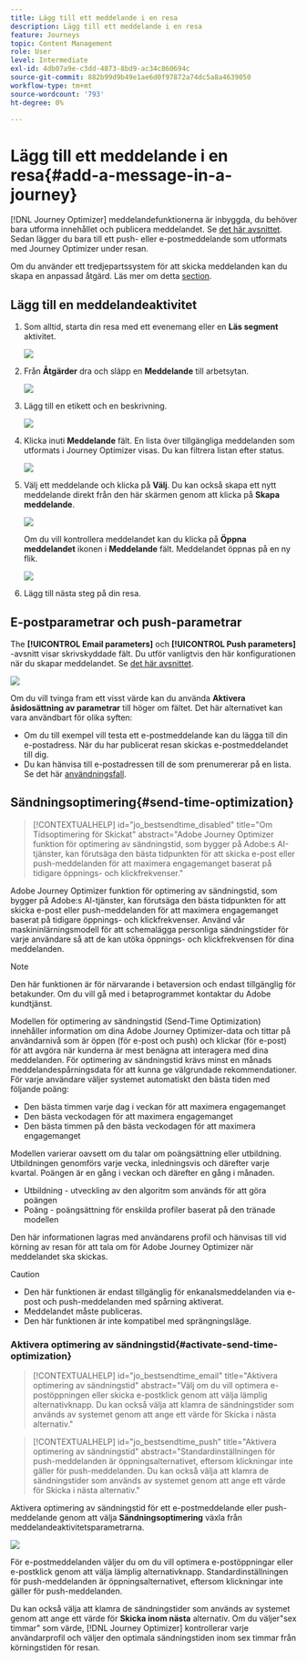 ```yaml
---
title: Lägg till ett meddelande i en resa
description: Lägg till ett meddelande i en resa
feature: Journeys
topic: Content Management
role: User
level: Intermediate
exl-id: 4db07a9e-c3dd-4873-8bd9-ac34c860694c
source-git-commit: 882b99d9b49e1ae6d0f97872a74dc5a8a4639050
workflow-type: tm+mt
source-wordcount: '793'
ht-degree: 0%

---
```


# Lägg till ett meddelande i en resa{#add-a-message-in-a-journey}

[!DNL Journey Optimizer] meddelandefunktionerna är inbyggda, du behöver bara utforma innehållet och publicera meddelandet. Se [det här avsnittet](../messages/get-started-content.md). Sedan lägger du bara till ett push- eller e-postmeddelande som utformats med Journey Optimizer under resan.

Om du använder ett tredjepartssystem för att skicka meddelanden kan du skapa en anpassad åtgärd. Läs mer om detta [section](../action/action.md).

## Lägg till en meddelandeaktivitet

1. Som alltid, starta din resa med ett evenemang eller en **Läs segment** aktivitet.

   ![](assets/jo-message0.png)

1. Från **Åtgärder** dra och släpp en **Meddelande** till arbetsytan.

   ![](assets/jo-message1.png)

1. Lägg till en etikett och en beskrivning.

   ![](assets/jo-message2.png)

1. Klicka inuti **Meddelande** fält. En lista över tillgängliga meddelanden som utformats i Journey Optimizer visas. Du kan filtrera listan efter status.

   ![](assets/jo-message3.png)

1. Välj ett meddelande och klicka på **Välj**. Du kan också skapa ett nytt meddelande direkt från den här skärmen genom att klicka på **Skapa meddelande**.

   ![](assets/jo-message4-ter.png)

   Om du vill kontrollera meddelandet kan du klicka på **Öppna meddelandet** ikonen i **Meddelande** fält. Meddelandet öppnas på en ny flik.

   ![](assets/jo-message4-bis.png)

1. Lägg till nästa steg på din resa.

## E-postparametrar och push-parametrar

The **[!UICONTROL Email parameters]** och **[!UICONTROL Push parameters]** -avsnitt visar skrivskyddade fält. Du utför vanligtvis den här konfigurationen när du skapar meddelandet. Se [det här avsnittet](../messages/get-started-content.md).

![](assets/jo-message4.png)

Om du vill tvinga fram ett visst värde kan du använda **Aktivera åsidosättning av parametrar** till höger om fältet. Det här alternativet kan vara användbart för olika syften:

* Om du till exempel vill testa ett e-postmeddelande kan du lägga till din e-postadress. När du har publicerat resan skickas e-postmeddelandet till dig.
* Du kan hänvisa till e-postadressen till de som prenumererar på en lista. Se det här [användningsfall](message-to-subscribers-uc.md).

## Sändningsoptimering{#send-time-optimization}

>[!CONTEXTUALHELP]
>id="jo_bestsendtime_disabled"
>title="Om Tidsoptimering för Skickat"
>abstract="Adobe Journey Optimizer funktion för optimering av sändningstid, som bygger på Adobe:s AI-tjänster, kan förutsäga den bästa tidpunkten för att skicka e-post eller push-meddelanden för att maximera engagemanget baserat på tidigare öppnings- och klickfrekvenser."

Adobe Journey Optimizer funktion för optimering av sändningstid, som bygger på Adobe:s AI-tjänster, kan förutsäga den bästa tidpunkten för att skicka e-post eller push-meddelanden för att maximera engagemanget baserat på tidigare öppnings- och klickfrekvenser. Använd vår maskininlärningsmodell för att schemalägga personliga sändningstider för varje användare så att de kan utöka öppnings- och klickfrekvensen för dina meddelanden.

>[!NOTE]
>
>Den här funktionen är för närvarande i betaversion och endast tillgänglig för betakunder. Om du vill gå med i betaprogrammet kontaktar du Adobe kundtjänst.

Modellen för optimering av sändningstid (Send-Time Optimization) innehåller information om dina Adobe Journey Optimizer-data och tittar på användarnivå som är öppen (för e-post och push) och klickar (för e-post) för att avgöra när kunderna är mest benägna att interagera med dina meddelanden. För optimering av sändningstid krävs minst en månads meddelandespårningsdata för att kunna ge välgrundade rekommendationer. För varje användare väljer systemet automatiskt den bästa tiden med följande poäng:

* Den bästa timmen varje dag i veckan för att maximera engagemanget
* Den bästa veckodagen för att maximera engagemanget
* Den bästa timmen på den bästa veckodagen för att maximera engagemanget

Modellen varierar oavsett om du talar om poängsättning eller utbildning. Utbildningen genomförs varje vecka, inledningsvis och därefter varje kvartal. Poängen är en gång i veckan och därefter en gång i månaden.

* Utbildning - utveckling av den algoritm som används för att göra poängen
* Poäng - poängsättning för enskilda profiler baserat på den tränade modellen

Den här informationen lagras med användarens profil och hänvisas till vid körning av resan för att tala om för Adobe Journey Optimizer när meddelandet ska skickas.

>[!CAUTION]
>
>* Den här funktionen är endast tillgänglig för enkanalsmeddelanden via e-post och push-meddelanden med spårning aktiverat.
>* Meddelandet måste publiceras.
>* Den här funktionen är inte kompatibel med sprängningsläge.


### Aktivera optimering av sändningstid{#activate-send-time-optimization}

>[!CONTEXTUALHELP]
>id="jo_bestsendtime_email"
>title="Aktivera optimering av sändningstid"
>abstract="Välj om du vill optimera e-postöppningen eller skicka e-postklick genom att välja lämplig alternativknapp. Du kan också välja att klamra de sändningstider som används av systemet genom att ange ett värde för Skicka i nästa alternativ."

>[!CONTEXTUALHELP]
>id="jo_bestsendtime_push"
>title="Aktivera optimering av sändningstid"
>abstract="Standardinställningen för push-meddelanden är öppningsalternativet, eftersom klickningar inte gäller för push-meddelanden. Du kan också välja att klamra de sändningstider som används av systemet genom att ange ett värde för Skicka i nästa alternativ."

Aktivera optimering av sändningstid för ett e-postmeddelande eller push-meddelande genom att välja **Sändningsoptimering** växla från meddelandeaktivitetsparametrarna.

![](assets/jo-message5.png)

För e-postmeddelanden väljer du om du vill optimera e-postöppningar eller e-postklick genom att välja lämplig alternativknapp. Standardinställningen för push-meddelanden är öppningsalternativet, eftersom klickningar inte gäller för push-meddelanden.

Du kan också välja att klamra de sändningstider som används av systemet genom att ange ett värde för **Skicka inom nästa** alternativ. Om du väljer&quot;sex timmar&quot; som värde, [!DNL Journey Optimizer] kontrollerar varje användarprofil och väljer den optimala sändningstiden inom sex timmar från körningstiden för resan.
